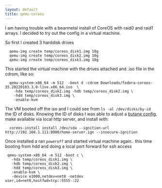 ```yaml
---
layout: default
title: qemu-coreos
---
```

I am having trouble with a bearmetal install of CoreOS with raid0 and raid1 arrays. I decided to try
out the config in a virtual machine.

So first I created 3 harddisk drives

      qemu-img create temp/coreos_disk1.img 10g
      qemu-img create temp/coreos_disk2.img 10g
      qemu-img create temp/coreos_disk3.img 10g

This started the virtual machine with the drives attached and .iso file in the cdrom, like so:

      qemu-system-x86_64 -m 512  -boot d -cdrom Downloads/fedora-coreos-35.20220103.3.0-live.x86_64.iso  \
        -hda temp/coreos_disk1.img -hdb temp/coreos_disk2.img \
        -hdd temp/coreos_disk3.img \
        -enable-kvm

The VM booted off the iso and I could see from `ls -al /dev/disks/by-id` the ID of disks.
Knowing the ID of disks I was able to adjust a [butane config](https://github.com/bugthing/coreos-home-server/blob/main/home-server.yml), make available via local http server, and install with:

      coreos-install install /dev/sda --ignition-url http://192.168.1.111:8000/home-server.ign --insecure-ignition

Once installed a ran `poweroff` and started virtual machine again.. this time booting from hdd and doing a local port forward for ssh access

     qemu-system-x86_64 -m 512 -boot c \
       -hda temp/coreos_disk1.img \
       -hdb temp/coreos_disk2.img \
       -hdd temp/coreos_disk3.img \
       -enable-kvm \
       -device e1000,netdev=net0 -netdev user,id=net0,hostfwd=tcp::5555-:22

